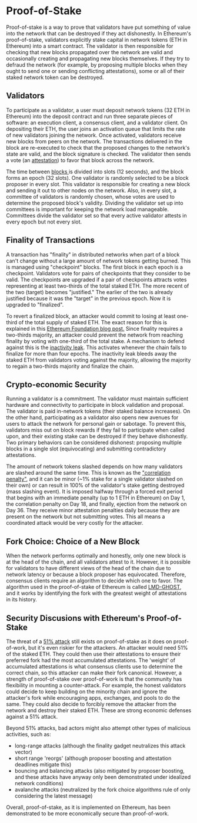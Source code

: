 # Proof-of-Stake

Proof-of-stake is a way to prove that validators have put something of value into the network that can be destroyed if they act dishonestly. In Ethereum's proof-of-stake, validators explicitly stake capital in network tokens (ETH in Ethereum) into a smart contract. The validator is then responsible for checking that new blocks propagated over the network are valid and occasionally creating and propagating new blocks themselves. If they try to defraud the network (for example, by proposing multiple blocks when they ought to send one or sending conflicting attestations), some or all of their staked network token can be destroyed.

## Validators <a href="#validators" id="validators"></a>

To participate as a validator, a user must deposit network tokens (32 ETH in Ethereum) into the deposit contract and run three separate pieces of software: an execution client, a consensus client, and a validator client. On depositing their ETH, the user joins an activation queue that limits the rate of new validators joining the network. Once activated, validators receive new blocks from peers on the network. The transactions delivered in the block are re-executed to check that the proposed changes to the network's state are valid, and the block signature is checked. The validator then sends a vote (an [attestation](attestations.md)) to favor that block across the network.

The time between [blocks ](../basics/blocks.md)is divided into slots (12 seconds), and the block forms an epoch (32 slots). One validator is randomly selected to be a block proposer in every slot. This validator is responsible for creating a new block and sending it out to other nodes on the network. Also, in every slot, a committee of validators is randomly chosen, whose votes are used to determine the proposed block's validity. Dividing the validator set up into committees is important for keeping the network load manageable. Committees divide the validator set so that every active validator attests in every epoch but not every slot.

## Finality of Transactions <a href="#finality" id="finality"></a>

A transaction has "finality" in distributed networks when part of a block can't change without a large amount of network tokens getting burned. This is managed using "checkpoint" blocks. The first block in each epoch is a checkpoint. Validators vote for pairs of checkpoints that they consider to be valid. The checkpoints are upgraded if a pair of checkpoints attracts votes representing at least two-thirds of the total staked ETH. The more recent of the two (target) becomes "justified." The earlier of the two is already justified because it was the "target" in the previous epoch. Now it is upgraded to "finalized".

To revert a finalized block, an attacker would commit to losing at least one-third of the total supply of staked ETH. The exact reason for this is explained in this [Ethereum Foundation blog post.](https://blog.ethereum.org/2016/05/09/on-settlement-finality/) Since finality requires a two-thirds majority, an attacker could prevent the network from reaching finality by voting with one-third of the total stake. A mechanism to defend against this is the [inactivity leak](https://eth2book.info/bellatrix/part2/incentives/inactivity). This activates whenever the chain fails to finalize for more than four epochs. The inactivity leak bleeds away the staked ETH from validators voting against the majority, allowing the majority to regain a two-thirds majority and finalize the chain.

## Crypto-economic Security <a href="#crypto-economic-security" id="crypto-economic-security"></a>

Running a validator is a commitment. The validator must maintain sufficient hardware and connectivity to participate in block validation and proposal. The validator is paid in-network tokens (their staked balance increases). On the other hand, participating as a validator also opens new avenues for users to attack the network for personal gain or sabotage. To prevent this, validators miss out on block rewards if they fail to participate when called upon, and their existing stake can be destroyed if they behave dishonestly. Two primary behaviors can be considered dishonest: proposing multiple blocks in a single slot (equivocating) and submitting contradictory attestations.

The amount of network tokens slashed depends on how many validators are slashed around the same time. This is known as the ["correlation penalty"](https://eth2book.info/bellatrix/part2/incentives/slashing#the-correlation-penalty), and it can be minor (\~1% stake for a single validator slashed on their own) or can result in 100% of the validator's stake getting destroyed (mass slashing event). It is imposed halfway through a forced exit period that begins with an immediate penalty (up to 1 ETH in Ethereum) on Day 1, the correlation penalty on Day 18, and finally, ejection from the network on Day 36. They receive minor attestation penalties daily because they are present on the network but not submitting votes. This all means a coordinated attack would be very costly for the attacker.

## Fork Choice: Choice of a New Block <a href="#fork-choice" id="fork-choice"></a>

When the network performs optimally and honestly, only one new block is at the head of the chain, and all validators attest to it. However, it is possible for validators to have different views of the head of the chain due to network latency or because a block proposer has equivocated. Therefore, consensus clients require an algorithm to decide which one to favor. The algorithm used in the proof-of-stake of Ethereum is called [LMD-GHOST](https://arxiv.org/pdf/2003.03052.pdf), and it works by identifying the fork with the greatest weight of attestations in its history.

## Security Discusions with Ethereum's Proof-of-Stake <a href="#pos-and-security" id="pos-and-security"></a>

The threat of a [51% attack](https://www.investopedia.com/terms/1/51-attack.asp) still exists on proof-of-stake as it does on proof-of-work, but it's even riskier for the attackers. An attacker would need 51% of the staked ETH. They could then use their attestations to ensure their preferred fork had the most accumulated attestations. The 'weight' of accumulated attestations is what consensus clients use to determine the correct chain, so this attacker can make their fork canonical. However, a strength of proof-of-stake over proof-of-work is that the community has flexibility in mounting a counter-attack. For example, the honest validators could decide to keep building on the minority chain and ignore the attacker's fork while encouraging apps, exchanges, and pools to do the same. They could also decide to forcibly remove the attacker from the network and destroy their staked ETH. These are strong economic defenses against a 51% attack.

Beyond 51% attacks, bad actors might also attempt other types of malicious activities, such as:

* long-range attacks (although the finality gadget neutralizes this attack vector)
* short range 'reorgs' (although proposer boosting and attestation deadlines mitigate this)
* bouncing and balancing attacks (also mitigated by proposer boosting, and these attacks have anyway only been demonstrated under idealized network conditions)
* avalanche attacks (neutralized by the fork choice algorithms rule of only considering the latest message)

Overall, proof-of-stake, as it is implemented on Ethereum, has been demonstrated to be more economically secure than proof-of-work.
